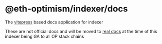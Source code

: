 # @eth-optimism/indexer/docs

The [vitepress](https://vitepress.dev/) based docs application for indexer

These are not official docs and will be moved to [real docs](https://community.optimism.io) at the time of this indexer being GA to all OP stack chains

